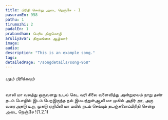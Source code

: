 ```yaml
---
title: பிரிதி சென்று அடை நெஞ்சே - 1
pasuramEn: 958
pathu: 1
tirumozhi: 2
padalEn: 1
prabandham: பெரிய திருமொழி
aruliyavar: திருமங்கை ஆழ்வார்
image: 
audio: 
description: "This is an example song."
tags: 
detailedPage: "/songdetails/song-958"
---
```



###### பதம் பிரிக்கவும்

வாலி மா வலத்து ஒருவனது உடல் கெட வரி சிலை வளைவித்து அன்றுஏலம் நாறு தண் தடம் பொழில் இடம் பெறஇருந்த நல் இமயத்துள்ஆலி மா முகில் அதிர் தர, அரு வரைஅகடு உற, முகடு ஏறிபீலி மா மயில் நடம் செய்யும் தடஞ்சுனைப்பிரிதி சென்று அடை நெஞ்சே !(1.2.1)